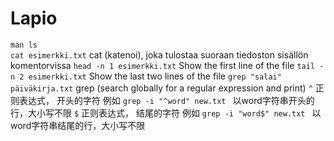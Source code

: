 # Lapio

``` man ls ```  
``` cat esimerkki.txt ``` cat (katenoi), joka tulostaa suoraan tiedoston sisällön komentorvissa
``` head -n 1 esimerkki.txt ``` Show the first line of the file 
``` tail -n 2 esimerkki.txt ``` Show the last two lines of the file
``` grep "salai" päiväkirja.txt ``` grep (search globally for a regular expression and print)
``` ^ ``` 正则表达式， 开头的字符 例如 ```grep -i "^word" new.txt ``` 以word字符串开头的行，大小写不限
``` $ ``` 正则表达式， 结尾的字符 例如 ```grep -i "word$" new.txt ``` 以word字符串结尾的行，大小写不限
